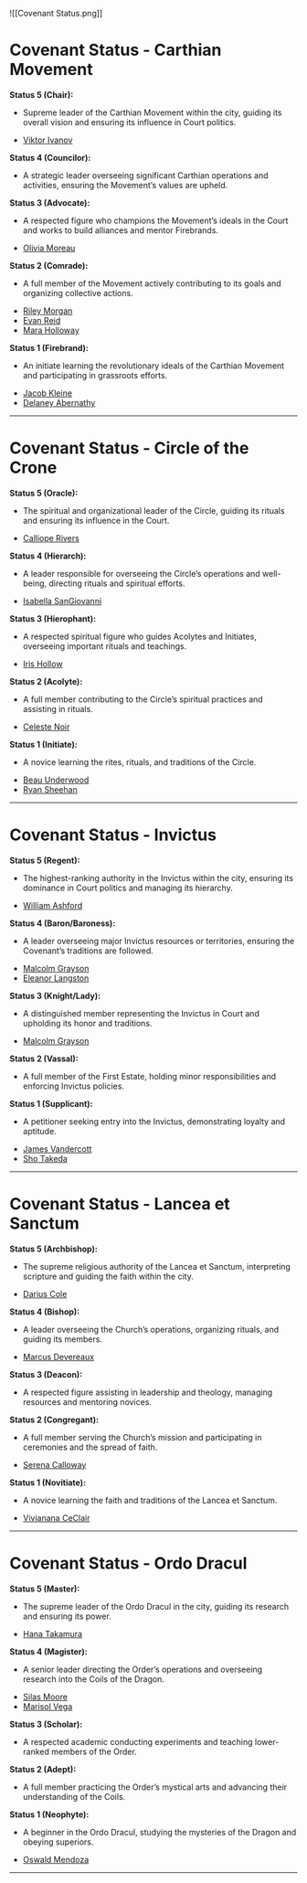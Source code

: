 ![[Covenant Status.png]]
# **Covenant Status - Carthian Movement**
**Status 5 (Chair):**  
- Supreme leader of the Carthian Movement within the city, guiding its overall vision and ensuring its influence in Court politics.
* [Viktor Ivanov](https://discord.com/channels/1322782733759414345/1324263403644256336)

**Status 4 (Councilor):**  
- A strategic leader overseeing significant Carthian operations and activities, ensuring the Movement’s values are upheld.

**Status 3 (Advocate):**  
- A respected figure who champions the Movement’s ideals in the Court and works to build alliances and mentor Firebrands.
* [Olivia Moreau](https://discord.com/channels/1322782733759414345/1324257425284530259)

**Status 2 (Comrade):**  
- A full member of the Movement actively contributing to its goals and organizing collective actions.
* [Riley Morgan](https://discord.com/channels/1322782733759414345/1324545889683111968)
* [Evan Reid](https://discord.com/channels/1322782733759414345/1324569889209323530)
* [Mara Holloway](https://discord.com/channels/1322782733759414345/1324997491275599913)

**Status 1 (Firebrand):**  
- An initiate learning the revolutionary ideals of the Carthian Movement and participating in grassroots efforts.
* [Jacob Kleine](https://discord.com/channels/1322782733759414345/1329181848189800478)
* [Delaney Abernathy](https://discord.com/channels/1322782733759414345/1325008471573266482)
---
# **Covenant Status - Circle of the Crone**
**Status 5 (Oracle):**  
- The spiritual and organizational leader of the Circle, guiding its rituals and ensuring its influence in the Court.
* [Calliope Rivers](https://discord.com/channels/1322782733759414345/1324268153173184575)

**Status 4 (Hierarch):**  
- A leader responsible for overseeing the Circle’s operations and well-being, directing rituals and spiritual efforts.
* [Isabella SanGiovanni](https://discord.com/channels/1322782733759414345/1324199871225532426)

**Status 3 (Hierophant):**  
- A respected spiritual figure who guides Acolytes and Initiates, overseeing important rituals and teachings.
* [Iris Hollow](https://discord.com/channels/1322782733759414345/1324573406821224449)

**Status 2 (Acolyte):**  
- A full member contributing to the Circle’s spiritual practices and assisting in rituals.
* [Celeste Noir](https://discord.com/channels/1322782733759414345/1324557999150465135)

**Status 1 (Initiate):**  
- A novice learning the rites, rituals, and traditions of the Circle.
* [Beau Underwood](https://discord.com/channels/1322782733759414345/1330321332407369810)
* [Ryan Sheehan](https://discord.com/channels/1322782733759414345/1331160141269303317)
---
# **Covenant Status - Invictus**
**Status 5 (Regent):**  
- The highest-ranking authority in the Invictus within the city, ensuring its dominance in Court politics and managing its hierarchy.
* [William Ashford](https://discord.com/channels/1322782733759414345/1324196238513410129)

**Status 4 (Baron/Baroness):**  
- A leader overseeing major Invictus resources or territories, ensuring the Covenant’s traditions are followed.
* [Malcolm Grayson](https://discord.com/channels/1322782733759414345/1324523586270007386)
* [Eleanor Langston](https://discord.com/channels/1322782733759414345/1324251463567937578)

**Status 3 (Knight/Lady):**  
- A distinguished member representing the Invictus in Court and upholding its honor and traditions.
* [Malcolm Grayson](https://discord.com/channels/1322782733759414345/1324523586270007386)

**Status 2 (Vassal):**  
- A full member of the First Estate, holding minor responsibilities and enforcing Invictus policies.

**Status 1 (Supplicant):**  
- A petitioner seeking entry into the Invictus, demonstrating loyalty and aptitude.
* [James Vandercott](https://discord.com/channels/1322782733759414345/1325861758233083934)
* [Sho Takeda](https://discord.com/channels/1322782733759414345/1330318787336994906)
---
# **Covenant Status - Lancea et Sanctum**
**Status 5 (Archbishop):**  
- The supreme religious authority of the Lancea et Sanctum, interpreting scripture and guiding the faith within the city.
* [Darius Cole](https://discord.com/channels/1322782733759414345/1324274525772185671)

**Status 4 (Bishop):**  
- A leader overseeing the Church’s operations, organizing rituals, and guiding its members.
* [Marcus Devereaux](https://discord.com/channels/1322782733759414345/1324216803651751988)

**Status 3 (Deacon):**  
- A respected figure assisting in leadership and theology, managing resources and mentoring novices.

**Status 2 (Congregant):**  
- A full member serving the Church’s mission and participating in ceremonies and the spread of faith.
* [Serena Calloway](https://discord.com/channels/1322782733759414345/1324543205315973250)

**Status 1 (Novitiate):**  
- A novice learning the faith and traditions of the Lancea et Sanctum.
* [Vivianana CeClair](https://discord.com/channels/1322782733759414345/1336087477949173862)
---
# **Covenant Status - Ordo Dracul**
**Status 5 (Master):**  
- The supreme leader of the Ordo Dracul in the city, guiding its research and ensuring its power.
* [Hana Takamura](https://discord.com/channels/1322782733759414345/1324488896293376081)

**Status 4 (Magister):**  
- A senior leader directing the Order’s operations and overseeing research into the Coils of the Dragon.
* [Silas Moore](https://discord.com/channels/1322782733759414345/1324212184888115260)
* [Marisol Vega](https://discord.com/channels/1322782733759414345/1324538717641375825)

**Status 3 (Scholar):**  
- A respected academic conducting experiments and teaching lower-ranked members of the Order.

**Status 2 (Adept):**  
- A full member practicing the Order’s mystical arts and advancing their understanding of the Coils.

**Status 1 (Neophyte):**  
- A beginner in the Ordo Dracul, studying the mysteries of the Dragon and obeying superiors.
* [Oswald Mendoza](https://discord.com/channels/1322782733759414345/1334447263258251314)
---
